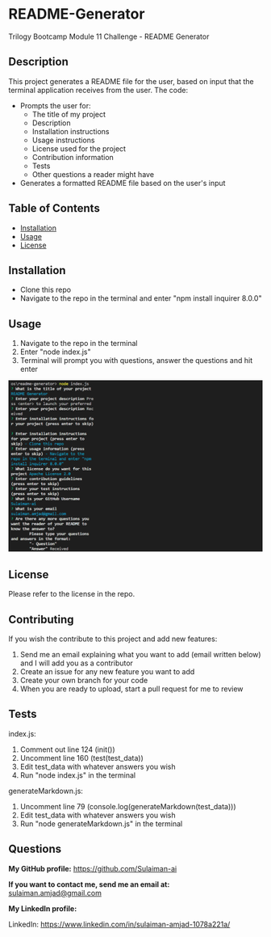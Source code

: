 # README-Generator
Trilogy Bootcamp Module 11 Challenge - README Generator

## Description 

This project generates a README file for the user, based on input that the terminal application receives from the user. The code:
- Prompts the user for:
    - The title of my project
    - Description
    - Installation instructions
    - Usage instructions
    - License used for the project
    - Contribution information
    - Tests
    - Other questions a reader might have
- Generates a formatted README file based on the user's input

## Table of Contents

* [Installation](#installation)
* [Usage](#usage)
* [License](#license)


## Installation

- Clone this repo
- Navigate to the repo in the terminal and enter "npm install inquirer 8.0.0"

## Usage 

1. Navigate to the repo in the terminal
2. Enter "node index.js"
3. Terminal will prompt you with questions, answer the questions and hit enter

![alt text](./assets/terminal.PNG)

## License

Please refer to the license in the repo.

## Contributing

If you wish the contribute to this project and add new features:
1. Send me an email explaining what you want to add (email written below) and I will add you as a contributor
2. Create an issue for any new feature you want to add
3. Create your own branch for your code
4. When you are ready to upload, start a pull request for me to review

## Tests

index.js:
1. Comment out line 124 (init())
2. Uncomment line 160 (test(test_data))
3. Edit test_data with whatever answers you wish
4. Run "node index.js" in the terminal

generateMarkdown.js:
1. Uncomment line 79 (console.log(generateMarkdown(test_data)))
2. Edit test_data with whatever answers you wish
3. Run "node generateMarkdown.js" in the terminal

## Questions
**My GitHub profile:** https://github.com/Sulaiman-ai

**If you want to contact me, send me an email at:** sulaiman.amjad@gmail.com

**My LinkedIn profile:**

LinkedIn: https://www.linkedin.com/in/sulaiman-amjad-1078a221a/